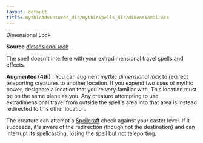 ```yaml
---
layout: default
title: mythicAdventures_dir/mythicSpells_dir/dimensionalLock
---
```

Dimensional Lock

**Source** [_dimensional lock_](spells_dir/dimensionalLock#_dimensional-lock)

The spell doesn't interfere with your extradimensional travel spells and effects.

**Augmented (4th)** : You can augment _mythic dimensional lock_ to redirect teleporting creatures to another location. If you expend two uses of mythic power, designate a location that you're very familiar with. This location must be on the same plane as you. Any creature attempting to use extradimensional travel from outside the spell's area into that area is instead redirected to this other location.

The creature can attempt a [Spellcraft](skills_dir/spellcraft#_spellcraft) check against your caster level. If it succeeds, it's aware of the redirection (though not the destination) and can interrupt its spellcasting, losing the spell but not teleporting.

